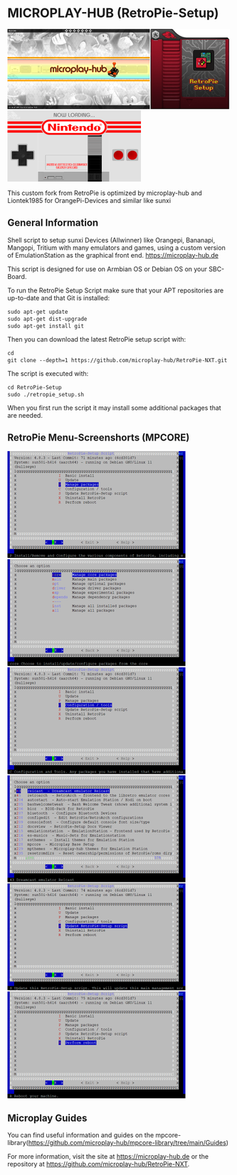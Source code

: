 MICROPLAY-HUB (RetroPie-Setup)
========================

<img src="https://github.com/microplay-hub/mpcore-splashscreens/raw/master/mpcore-splashscreen.png" width="320" height="180"><img src="https://github.com/Liontek1985/rpmenu-icons/raw/master/icons_nes/rpsetup.png" width="180" height="180"><img src="https://github.com/Liontek1985/tekcommand/raw/master/configs/nes/launching.png" width="300" height="160">

This custom fork from RetroPie is optimized by microplay-hub and Liontek1985 for OrangePi-Devices and similar like sunxi

## General Information

Shell script to setup sunxi Devices (Allwinner) like Orangepi, Bananapi, Mangopi, Tritium with many emulators and games, using a custom version of EmulationStation as the graphical front end. https://microplay-hub.de

This script is designed for use on Armbian OS or Debian OS on your SBC-Board.

To run the RetroPie Setup Script make sure that your APT repositories are up-to-date and that Git is installed:

```shell
sudo apt-get update
sudo apt-get dist-upgrade
sudo apt-get install git
```

Then you can download the latest RetroPie setup script with:

```shell
cd
git clone --depth=1 https://github.com/microplay-hub/RetroPie-NXT.git
```

The script is executed with:

```shell
cd RetroPie-Setup
sudo ./retropie_setup.sh
```

When you first run the script it may install some additional packages that are needed.


## RetroPie Menu-Screenshorts (MPCORE)

<img src="https://github.com/microplay-hub/mpcore-library/raw/main/Imagebase/_Moduls/retropie-managepackages.png" width="400" height="240"><img src="https://github.com/microplay-hub/mpcore-library/raw/main/Imagebase/_Moduls/retropie-packages-list.png" width="400" height="240"></br>
<img src="https://github.com/microplay-hub/mpcore-library/raw/main/Imagebase/_Moduls/retropie-config.png" width="400" height="240"><img src="https://github.com/microplay-hub/mpcore-library/raw/main/Imagebase/_Moduls/retropie-cfg-list.png" width="400" height="240"></br>
<img src="https://github.com/microplay-hub/mpcore-library/raw/main/Imagebase/_Moduls/retropie-update.png" width="400" height="240"><img src="https://github.com/microplay-hub/mpcore-library/raw/main/Imagebase/_Moduls/retropie-reboot.png" width="400" height="240">


## Microplay Guides
You can find useful information and guides on the mpcore-library(https://github.com/microplay-hub/mpcore-library/tree/main/Guides)

For more information, visit the site at https://microplay-hub.de or the repository at https://github.com/microplay-hub/RetroPie-NXT.
